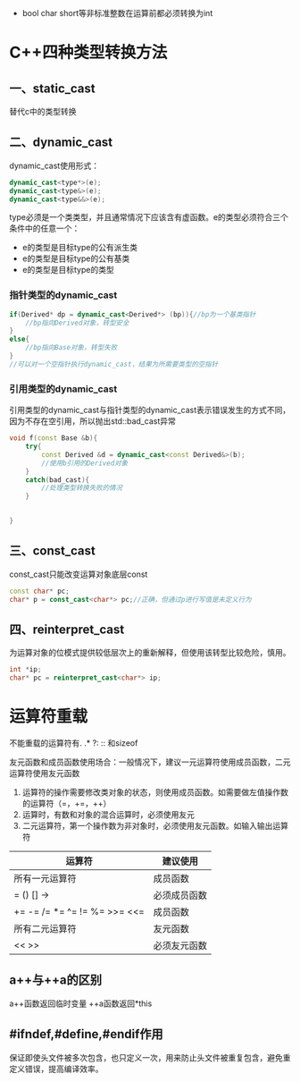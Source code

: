 - bool char short等非标准整数在运算前都必须转换为int

# C++四种类型转换方法
## 一、static_cast
替代c中的类型转换
## 二、dynamic_cast
dynamic_cast使用形式：
```c++
dynamic_cast<type*>(e);
dynamic_cast<type&>(e);
dynamic_cast<type&&>(e);
```
type必须是一个类类型，并且通常情况下应该含有虚函数。e的类型必须符合三个条件中的任意一个：
- e的类型是目标type的公有派生类
- e的类型是目标type的公有基类
- e的类型是目标type的类型

### 指针类型的dynamic_cast
```c++
if(Derived* dp = dynamic_cast<Derived*> (bp)){//bp为一个基类指针
    //bp指向Derived对象，转型安全
}
else{
    //bp指向Base对象，转型失败
}
//可以对一个空指针执行dynamic_cast，结果为所需要类型的空指针
```

### 引用类型的dynamic_cast
引用类型的dynamic_cast与指针类型的dynamic_cast表示错误发生的方式不同，因为不存在空引用，所以抛出std::bad_cast异常
```c++
void f(const Base &b){
    try{
        const Derived &d = dynamic_cast<const Derived&>(b);
        //使用b引用的Derived对象
    }
    catch(bad_cast){
        //处理类型转换失败的情况
    }
    

}
```

## 三、const_cast
const_cast只能改变运算对象底层const
```c++
const char* pc;
char* p = const_cast<char*> pc;//正确，但通过p进行写值是未定义行为
```

## 四、reinterpret_cast
为运算对象的位模式提供较低层次上的重新解释，但使用该转型比较危险，慎用。
```c++
int *ip;
char* pc = reinterpret_cast<char*> ip;
```

# 运算符重载
不能重载的运算符有. .* ?: :: 和sizeof

友元函数和成员函数使用场合：一般情况下，建议一元运算符使用成员函数，二元运算符使用友元函数
1. 运算符的操作需要修改类对象的状态，则使用成员函数。如需要做左值操作数的运算符（=，+=，++）
2. 运算时，有数和对象的混合运算时，必须使用友元
3. 二元运算符，第一个操作数为非对象时，必须使用友元函数。如输入输出运算符

运算符 | 建议使用
------ | -------
所有一元运算符 | 成员函数
= () [] -> | 必须成员函数
+= -= /= *= ^= != %= >>= <<= | 成员函数
所有二元运算符 | 友元函数
<< >> | 必须友元函数

## a++与++a的区别
a++函数返回临时变量
++a函数返回*this

## #ifndef,#define,#endif作用
保证即使头文件被多次包含，也只定义一次，用来防止头文件被重复包含，避免重定义错误，提高编译效率。


